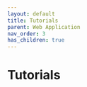 ```yaml
---
layout: default
title: Tutorials
parent: Web Application
nav_order: 3
has_children: true
---
```


# Tutorials
